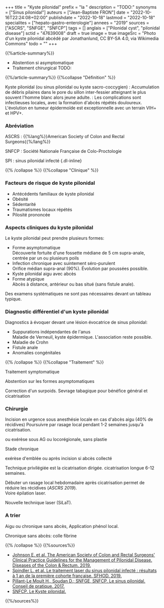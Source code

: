 +++
title = "Kyste pilonidal"
prefix = "la "
description = "TODO:"
synonyms = ["Sinus pilonidal"]
auteurs = ["Jean-Baptiste FRON"]
date = "2022-10-16T22:24:08+02:00"
publishdate = "2022-10-18"
lastmod = "2022-10-18"
specialites = ["hepato-gastro-enterologie"]
annees = "2019"
sources = ["ASCRS", "SNFGE", "SNFCP"]
tags = []
anglais = ["Pilonidal cyst", "pilonidal disease"]
sctid = "47639008"
draft = true
image = true
imageSrc = "Photo d'un kyste pilonidal abcédé par Jonathanlund, CC BY-SA 4.0, via Wikimedia Commons"
todo = ""
+++

{{%article-summary%}}

- Abstention si asymptomatique
- Traitement chirurgical
TODO:

{{%/article-summary%}}
{{%collapse "Définition" %}}

Kyste pilonidal (ou sinus pilonidal ou kyste sacro-coccygien)
: Accumulation de débris pilaires dans le pore du sillon inter-fessier atteignant le plus souvent l'homme blanc alors jeune adulte.
: Les complications sont infectieuses locales, avec la formation d'abcès répétés douloureux. L'évolution en tumeur épidermoïde est exceptionnelle avec un terrain VIH+ et HPV+.

### Abréviation

ASCRS
: {{%lang%}}American Society of Colon and Rectal Surgeons{{%/lang%}}

SNFCP
: Société Nationale Française de Colo-Proctologie

SPI
: sinus pilonidal infecté
{.dl-inline}

{{% /collapse %}}
{{%collapse "Clinique" %}}

### Facteurs de risque de kyste pilonidal

- Antécédents familiaux de kyste pilonidal
- Obésité
- Sédentarité
- Traumatismes locaux répétés
- Pilosité prononcée

### Aspects cliniques du kyste pilonidal

Le kyste pilonidal peut prendre plusieurs formes:

- Forme asymptomatique  
  Découverte fortuite d'une fossette médiane de 5 cm supra-anale, centrée par un ou plusieurs poils
- Infection chronique avec suintement séro-purulent  
  Orifice médian supra-anal (90%). Évolution par poussées possible.
- Kyste pilonidal aigu avec abcès
- Forme atypique  
  Abcès à distance, antérieur ou bas situé (sans fistule anale).

Des examens systématiques ne sont pas nécessaires devant un tableau typique.

### Diagnostic différentiel d'un kyste pilonidal

Diagnostics à évoquer devant une lésion évocatrice de sinus pilonidal:

- Suppurations indépendantes de l'anus  
  Maladie de Verneuil, kyste épidermique. L'association reste possible.
- Maladie de Crohn
- Fistule anale
- Anomalies congénitales

{{% /collapse %}}
{{%collapse "Traitement" %}}

Traitement symptomatique

Abstention sur les formes asymptomatiques

Correction d'un surpoids.
Sevrage tabagique pour bénéfice général et cicatrisation

### Chirurgie

Incision en urgence sous anesthésie locale en cas d'abcès aigu (40% de récidives)
Poursuivre par rasage local pendant 1-2 semaines jusqu'à cicatrisation.

ou exérèse sous AG ou locorégionale, sans plastie

Stade chronique

exérèse d'emblée ou après incision si abcès collecté

Technique privilégiée est la cicatrisation dirigée.
cicatrisation longue 6-12 semaines.

Débuter un rasage local hebdomadaire après cicatrisation permet de réduire les récidives (*ASCRS 2019*).  
Voire épilation laser.

Nouvelle technique laser (SiLaT).

### A trier

Aigu ou chronique sans abcès, Application phénol local.

Chronique sans abcès: colle fibrine

{{% /collapse %}}
{{%sources%}}

- [Johnson E. et al. The American Society of Colon and Rectal Surgeons' Clinical Practice Guidelines for the Management of Pilonidal Disease. Diseases of the Colon & Rectum. 2019.](https://journals.lww.com/dcrjournal/Fulltext/2019/02000/The_American_Society_of_Colon_and_Rectal_Surgeons_.5.aspx)
- [Spindler L. et al. Le traitement laser du sinus pilonidal infecté : résultats à 1 an de la première cohorte française. SFHOD. 2019.](https://www.snfge.org/content/le-traitement-laser-du-sinus-pilonidal)
- [Pillant-Le Moult H., Soudan D.; SNFGE, SNFCP. Le sinus pilonidal. Conseil de pratique. 2017.](https://www.snfge.org/content/cp014-le-sinus-pilonidal)
- [SNFCP. Le Kyste pilonidal.](https://www.snfcp.org/informations-maladies/fistules-anales-suppurations/le-kyste-pilonidal/)

{{%/sources%}}
